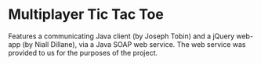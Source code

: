 # Multiplayer Tic Tac Toe 

Features a communicating Java client (by Joseph Tobin) and a jQuery web-app (by Niall Dillane), via a Java SOAP web service. The web service was provided to us for the purposes of the project.
